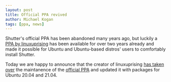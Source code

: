 ```yaml
---
layout: post
title: Official PPA revived
author: Michael Kogan
tags: [ppa, news]
---
```


Shutter's official PPA has been abandoned many years ago, but luckily a [PPA by linuxuprising](https://www.linuxuprising.com/2018/10/shutter-removed-from-ubuntu-1810-and.html) has been available for over two years already and made it possible for Ubuntu and Ubuntu-based distros' users to comfortably install Shutter. 

Today we are happy to announce that the creator of linuxuprising [has taken over](https://www.linuxuprising.com/2021/08/official-shutter-screenshot-tool.html) the maintanence of the [official PPA](https://launchpad.net/~shutter/+archive/ubuntu/ppa) and updated it with packages for Ubuntu 20.04 and 21.04.

